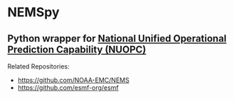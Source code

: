 # NEMSpy
## Python wrapper for [National Unified Operational Prediction Capability (NUOPC)](https://www.earthsystemcog.org/projects/nuopc/)

Related Repositories:
- https://github.com/NOAA-EMC/NEMS
- https://github.com/esmf-org/esmf
